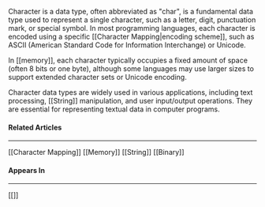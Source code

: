Character is a data type, often abbreviated as "char", is a fundamental data type used to represent a single character, such as a letter, digit, punctuation mark, or special symbol. In most programming languages, each character is encoded using a specific [[Character Mapping|encoding scheme]], such as ASCII (American Standard Code for Information Interchange) or Unicode.

In [[memory]], each character typically occupies a fixed amount of space (often 8 bits or one byte), although some languages may use larger sizes to support extended character sets or Unicode encoding.

Character data types are widely used in various applications, including text processing, [[String]] manipulation, and user input/output operations. They are essential for representing textual data in computer programs.

#### Related Articles
<hr>

[[Character Mapping]]
[[Memory]]
[[String]]
[[Binary]]
#### Appears In
<hr>

[[]]